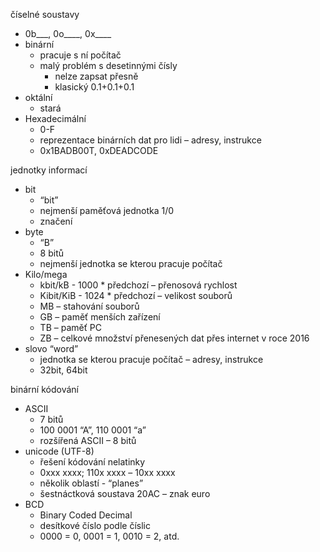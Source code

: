 číselné soustavy
  - 0b___, 0o____, 0x____
  - binární
    - pracuje s ní počítač
    - malý problém s desetinnými čísly
      - nelze zapsat přesně
      - klasický 0.1+0.1+0.1
  - oktální
    - stará
  - Hexadecimální
    - 0-F
    - reprezentace binárních dat pro lidi – adresy, instrukce
    - 0x1BADB00T, 0xDEADCODE

jednotky informací
  - bit
    - “bit”
    - nejmenší paměťová jednotka 1/0
    - značení
  - byte
    - “B”
    - 8 bitů
    - nejmenší jednotka se kterou pracuje počítač
  - Kilo/mega
    - kbit/kB - 1000 * předchozí – přenosová rychlost
    - Kibit/KiB - 1024 * předchozí – velikost souborů
    - MB – stahování souborů
    - GB – paměť menších zařízení
    - TB – paměť PC
    - ZB – celkové množství přenesených dat přes internet v roce 2016
  - slovo “word”
    - jednotka se kterou pracuje počítač – adresy, instrukce
    - 32bit, 64bit

binární kódování
  - ASCII
    - 7 bitů
    - 100 0001 “A”, 110 0001 “a”
    - rozšířená ASCII – 8 bitů
  - unicode (UTF-8)
    - řešení kódování nelatinky
    - 0xxx xxxx; 110x xxxx – 10xx xxxx
    - několik oblastí - “planes”
    - šestnáctková soustava 20AC – znak euro
  - BCD
    - Binary Coded Decimal
    - desítkové číslo podle číslic
    - 0000 = 0, 0001 = 1, 0010 = 2, atd.
